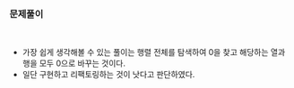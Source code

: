 ### 문제풀이
​
- 가장 쉽게 생각해볼 수 있는 풀이는 행렬 전체를 탐색하여 0을 찾고 해당하는 열과 행을 모두 0으로 바꾸는 것이다.
- 일단 구현하고 리팩토링하는 것이 낫다고 판단하였다.